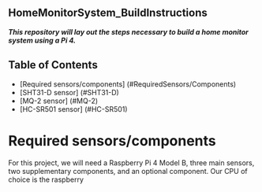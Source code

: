 ## HomeMonitorSystem_BuildInstructions
*__This repository will lay out the steps necessary to build a home monitor system using a Pi 4.__*

## Table of Contents
* [Required sensors/components] (#RequiredSensors/Components)
* [SHT31-D sensor] (#SHT31-D)
* [MQ-2 sensor] (#MQ-2)
* [HC-SR501 sensor] (#HC-SR501)

# <a name="RequiredSensors/Components"> Required sensors/components </a>
For this project, we will need a Raspberry Pi 4 Model B, three main sensors, two supplementary components, and an optional component.
Our CPU of choice is the raspberry 
